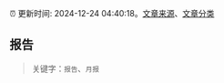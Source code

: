 :alarm_clock: 更新时间: 2024-12-24 04:40:18。[文章来源](/README.md)、[文章分类](/TAGS.md)

## 报告


> 关键字：`报告`、`月报`



